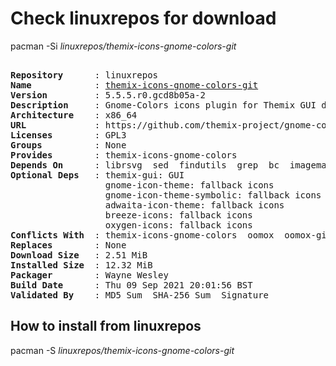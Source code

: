 # Check linuxrepos for download

pacman -Si *linuxrepos/themix-icons-gnome-colors-git*

<div class="highlight"><pre class="highlight"><text>
<b>Repository</b>      : linuxrepos
<b>Name</b>            : <a href="../../x86_64/themix-icons-gnome-colors-git-5.5.5.r0.gcd8b05a-2-x86_64.pkg.tar.zst">themix-icons-gnome-colors-git</a>
<b>Version</b>         : 5.5.5.r0.gcd8b05a-2
<b>Description</b>     : Gnome-Colors icons plugin for Themix GUI designer
<b>Architecture</b>    : x86_64
<b>URL</b>             : https://github.com/themix-project/gnome-colors-icon-theme
<b>Licenses</b>        : GPL3
<b>Groups</b>          : None
<b>Provides</b>        : themix-icons-gnome-colors
<b>Depends On</b>      : librsvg  sed  findutils  grep  bc  imagemagick
<b>Optional Deps</b>   : themix-gui: GUI
                  gnome-icon-theme: fallback icons
                  gnome-icon-theme-symbolic: fallback icons
                  adwaita-icon-theme: fallback icons
                  breeze-icons: fallback icons
                  oxygen-icons: fallback icons
<b>Conflicts With</b>  : themix-icons-gnome-colors  oomox  oomox-git
<b>Replaces</b>        : None
<b>Download Size</b>   : 2.51 MiB
<b>Installed Size</b>  : 12.32 MiB
<b>Packager</b>        : Wayne Wesley <wayne6324@gmail.com>
<b>Build Date</b>      : Thu 09 Sep 2021 20:01:56 BST
<b>Validated By</b>    : MD5 Sum  SHA-256 Sum  Signature
</text></pre></div>

## How to install from linuxrepos

pacman -S *linuxrepos/themix-icons-gnome-colors-git*
